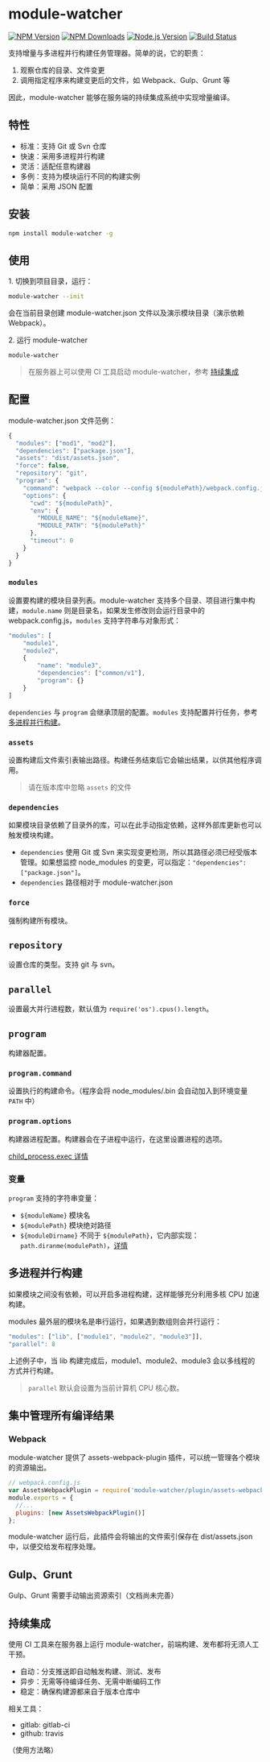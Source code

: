 # module-watcher

[![NPM Version][npm-image]][npm-url]
[![NPM Downloads][downloads-image]][downloads-url]
[![Node.js Version][node-version-image]][node-version-url]
[![Build Status][travis-ci-image]][travis-ci-url]

支持增量与多进程并行构建任务管理器。简单的说，它的职责：

1. 观察仓库的目录、文件变更
2. 调用指定程序来构建变更后的文件，如 Webpack、Gulp、Grunt 等

因此，module-watcher 能够在服务端的持续集成系统中实现增量编译。

## 特性

* 标准：支持 Git 或 Svn 仓库
* 快速：采用多进程并行构建
* 灵活：适配任意构建器
* 多例：支持为模块运行不同的构建实例
* 简单：采用 JSON 配置

## 安装

```bash
npm install module-watcher -g
```

## 使用

1\. 切换到项目目录，运行：

```bash
module-watcher --init
```

会在当前目录创建 module-watcher.json 文件以及演示模块目录（演示依赖 Webpack）。

2\. 运行 module-watcher

```bash
module-watcher
```

> 在服务器上可以使用 CI 工具启动 module-watcher，参考 [持续集成](#持续集成)

## 配置

module-watcher.json 文件范例：

```javascript
{
  "modules": ["mod1", "mod2"],
  "dependencies": ["package.json"],
  "assets": "dist/assets.json",
  "force": false,
  "repository": "git",
  "program": {
    "command": "webpack --color --config ${modulePath}/webpack.config.js",
    "options": {
      "cwd": "${modulePath}",
      "env": {
        "MODULE_NAME": "${moduleName}",
        "MODULE_PATH": "${modulePath}"
      },
      "timeout": 0
    }
  }
}
```

### `modules`

设置要构建的模块目录列表。module-watcher 支持多个目录、项目进行集中构建，`module.name` 则是目录名，如果发生修改则会运行目录中的 webpack.config.js，`modules` 支持字符串与对象形式：

```javascript 
"modules": [
    "module1",
    "module2",
    {
        "name": "module3",
        "dependencies": ["common/v1"],
        "program": {}
    }
]
```

`dependencies` 与 `program` 会继承顶层的配置。`modules` 支持配置并行任务，参考 [多进程并行构建](#多进程并行构建)。

### `assets`

设置构建后文件索引表输出路径。构建任务结束后它会输出结果，以供其他程序调用。

> 请在版本库中忽略 `assets` 的文件

### `dependencies`

如果模块目录依赖了目录外的库，可以在此手动指定依赖，这样外部库更新也可以触发模块构建。

* `dependencies` 使用 Git 或 Svn 来实现变更检测，所以其路径必须已经受版本管理。如果想监控 node_modules 的变更，可以指定：`"dependencies": ["package.json"]`。
* `dependencies` 路径相对于 module-watcher.json

### `force`

强制构建所有模块。

## `repository`

设置仓库的类型。支持 git 与 svn。

## `parallel`

设置最大并行进程数，默认值为 `require('os').cpus().length`。

## `program`

构建器配置。

### `program.command`

设置执行的构建命令。（程序会将 node_modules/.bin 会自动加入到环境变量 `PATH` 中）

### `program.options`

构建器进程配置。构建器会在子进程中运行，在这里设置进程的选项。

[child_process.exec 详情](https://nodejs.org/api/child_process.html#child_process_child_process_exec_command_options_callback)

### 变量

`program` 支持的字符串变量：

* `${moduleName}` 模块名
* `${modulePath}` 模块绝对路径
* `${moduleDirname}` 不同于 `${modulePath}`，它内部实现： `path.diranme(modulePath)`，[详情](https://nodejs.org/api/path.html#path_path_dirname_path)

## 多进程并行构建

如果模块之间没有依赖，可以开启多进程构建，这样能够充分利用多核 CPU 加速构建。

modules 最外层的模块名是串行运行，如果遇到数组则会并行运行：

```javascript
"modules": ["lib", ["module1", "module2", "module3"]],
"parallel": 8
```

上述例子中，当 lib 构建完成后，module1、module2、module3 会以多线程的方式并行构建。

> `parallel` 默认会设置为当前计算机 CPU 核心数。

## 集中管理所有编译结果

### Webpack

module-watcher 提供了 assets-webpack-plugin 插件，可以统一管理各个模块的资源输出。

```javascript
// webpack.config.js
var AssetsWebpackPlugin = require('module-watcher/plugin/assets-webpack-plugin');
module.exports = {
  //...
  plugins: [new AssetsWebpackPlugin()]
};
```

module-watcher 运行后，此插件会将输出的文件索引保存在 dist/assets.json 中，以便交给发布程序处理。

## Gulp、Grunt

Gulp、Grunt 需要手动输出资源索引（文档尚未完善）

## 持续集成

使用 CI 工具来在服务器上运行 module-watcher，前端构建、发布都将无须人工干预。

* 自动：分支推送即自动触发构建、测试、发布
* 异步：无需等待编译任务、无需中断编码工作
* 稳定：确保构建源都来自于版本仓库中

相关工具：

* gitlab: gitlab-ci
* github: travis

（使用方法略）

[npm-image]: https://img.shields.io/npm/v/module-watcher.svg
[npm-url]: https://npmjs.org/package/module-watcher
[node-version-image]: https://img.shields.io/node/v/module-watcher.svg
[node-version-url]: http://nodejs.org/download/
[downloads-image]: https://img.shields.io/npm/dm/module-watcher.svg
[downloads-url]: https://npmjs.org/package/module-watcher
[travis-ci-image]: https://travis-ci.org/aui/module-watcher.svg?branch=master
[travis-ci-url]: https://travis-ci.org/aui/module-watcher
